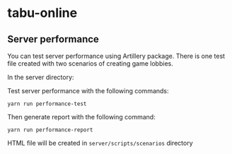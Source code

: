 # tabu-online


## Server performance

You can test server performance using Artillery package.
There is one test file created with two scenarios of creating game lobbies.

In the server directory:

Test server performance with the following commands:

`yarn run performance-test`

Then generate report with the following command:

`yarn run performance-report`

HTML file will be created in `server/scripts/scenarios` directory